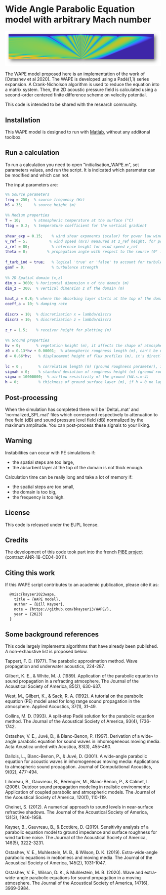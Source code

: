 # Wide Angle Parabolic Equation model with arbitrary Mach number

![WAPE Screenshot](image.png)

The WAPE model proposed here is an implementation of the work of [Ostashev et al 2020]. The WAPE is developed using a Padé(1,1) series expansion. A Crank-Nicholson algorithm is used to reduce the equation into a matrix system. Then, the 2D acoustic pressure field is calculated using a second-order centered finite difference scheme on velocity potential.

This code is intended to be shared with the research community.

## Installation
This WAPE model is designed to run with [Matlab](https://www.mathworks.com/products/matlab.html), without any additonal toolbox.

## Run a calculation
To run a calculation you need to open "initialisation_WAPE.m", set parameters values, and run the script. It is indicated which parameter can be modified and which can not.

The input parameters are:

```Matlab
%% Source parameters
freq = 250;  % source frequency (Hz)
hS = 35;     % source height (m)

%% Medium properties
T = 10;      % atmospheric temperature at the surface (°C)
Tlog = 0.2;  % temperature coefficient for the vertical gradient

shear_exp = 0.15;    % wind shear exponents (scalar) for power law wind profil
v_ref = 5;          % wind speed (m/s) measured at z_ref height, for power-law wind profile
z_ref = 80;          % reference height for wind speed v_ref
theta = 0;         % propagation angle with respect to the source (0° : downwind, 180° : upwind)

f_turb_ind = true;   % logical 'true' or 'false' to account for turbulence or not
gamT = 0;            % turbulence strength

%% 2D Spatial domain (x,z)
dim_x = 3000; % horizontal dimension x of the domain (m)
dim_z = 300;  % vertical dimension z of the domain (m)

haut_a = 0.8; % where the absorbing layer starts at the top of the domain, according to z axis (0.8 ==> start at 80% of z axis)
coeff_a = 10; % damping rate

discrx = 10;  % discretization x = lambda/discrx
discrz = 10;  % discretization z = lambda/discrz

z_r = 1.5;    % receiver height for plotting (m)

%% Ground properties
hv = 0;       % vegetation height (m), it affects the shape of atmospheric profils
z0 = 0.13*hv + 0.00001;  % atmospheric roughness length (m), can't be null
d = 0.66*hv;   % displacement height of flux profiles (m), it's directly linked to vegetation height

lc = 0 ;       % correlation length (m) (ground roughness parameter), if 0 : no ground rugositiy, [0.05-1]
sigmah = 0;    % standard deviation of roughness height (m) (ground roughness parameter), [0.01-0.05]
sigma = 10000000;  % airflow resistivity of the ground (kN.s.m-4)
h = 0;         % thickness of ground surface layer (m), if h = 0 no layer
```

## Post-processing
When the simulation has completed there will be 'DeltaL.mat' and  'normalized_SPL.mat' files which correspond respectively to attenuation to free field (dB) and sound pressure level field (dB) normalized by the maximum amplitude. You can post-process these signals to your liking. 

## Warning
Instabilities can occur with PE simulations if:
- the spatial steps are too large,
- the absorbent layer at the top of the domain is not thick enough.

Calculation time can be really long and take a lot of memory if: 
- the spatial steps are too small,
- the domain is too big,
- the frequency is too high.

## License
This code is released under the EUPL license.

## Credits
The development of this code took part into the french [PIBE project](https://www.anr-pibe.com/) (contract ANR-18-CE04-0011).

## Citing this work
If this WAPE script contributes to an academic publication, please cite it as:

      @misc{kayser2023wape,
        title = {WAPE model},
        author = {Bill Kayser},
        note = {https://github.com/bkayser13/WAPE/},
        year = {2023}
      }

## Some background references

This code largely implements algorithms that have already been published. A non-exhaustive list is proposed below.

Tappert, F. D. (1977). The parabolic approximation method. Wave propagation and underwater acoustics, 224-287.

Gilbert, K. E., & White, M. J. (1989). Application of the parabolic equation to sound propagation in a refracting atmosphere. The Journal of the Acoustical Society of America, 85(2), 630-637.

West, M., Gilbert, K., & Sack, R. A. (1992). A tutorial on the parabolic equation (PE) model used for long range sound propagation in the atmosphere. Applied Acoustics, 37(1), 31-49.

Collins, M. D. (1993). A split‐step Padé solution for the parabolic equation method. The Journal of the Acoustical Society of America, 93(4), 1736-1742.

Ostashev, V. E., Juvé, D., & Blanc-Benon, P. (1997). Derivation of a wide-angle parabolic equation for sound waves in inhomogeneous moving media. Acta Acustica united with Acustica, 83(3), 455-460.

Dallois, L., Blanc-Benon, P., & Juvé, D. (2001). A wide-angle parabolic equation for acoustic waves in inhomogeneous moving media: Applications to atmospheric sound propagation. Journal of Computational Acoustics, 9(02), 477-494.

Lihoreau, B., Gauvreau, B., Bérengier, M., Blanc-Benon, P., & Calmet, I. (2006). Outdoor sound propagation modeling in realistic environments: Application of coupled parabolic and atmospheric models. The Journal of the Acoustical Society of America, 120(1), 110-119.

Cheinet, S. (2012). A numerical approach to sound levels in near-surface refractive shadows. The Journal of the Acoustical Society of America, 131(3), 1946-1958.

Kayser, B., Gauvreau, B., & Ecotière, D. (2019). Sensitivity analysis of a parabolic equation model to ground impedance and surface roughness for wind turbine noise. The Journal of the Acoustical Society of America, 146(5), 3222-3231.

Ostashev, V. E., Muhlestein, M. B., & Wilson, D. K. (2019). Extra-wide-angle parabolic equations in motionless and moving media. The Journal of the Acoustical Society of America, 145(2), 1031-1047.

Ostashev, V. E., Wilson, D. K., & Muhlestein, M. B. (2020). Wave and extra-wide-angle parabolic equations for sound propagation in a moving atmosphere. The Journal of the Acoustical Society of America, 147(6), 3969-3984.
